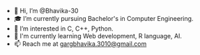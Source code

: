 - 👋 Hi, I’m @Bhavika-30
- 🎓 I’m currently pursuing Bachelor's in Computer Engineering.
- 👀 I’m interested in C, C++, Python.
- 🌱 I'm currently learning Web development, R language, AI.
- 📫 Reach me at gargbhavika.3010@gmail.com

<!---
Bhavika-30/Bhavika-30 is a ✨ special ✨ repository because its `README.md` (this file) appears on your GitHub profile.
You can click the Preview link to take a look at your changes.
--->
